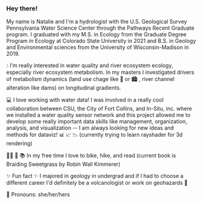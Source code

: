 ### Hey there!

My name is Natalie and I'm a hydrologist with the U.S. Geological Survey Pennsylvania Water Science Center through the Pathways Recent Graduate program. I graduated with my M.S. in Ecology from the Graduate Degree Program in Ecology at Colorado State University in 2021 and B.S. in Geology and Environmental sciences from the University of Wisconsin-Madison in 2019.

💧 I’m really interested in water quality and river ecosystem ecology, especially river ecosystem metabolism. In my masters I investigated drivers of metabolism dynamics (land use chage like 🌾 or 🏙️ , river channel alteration like dams) on longitudinal gradients.

💻 I love working with water data! I was involved in a really cool collaboration between CSU, the City of Fort Collins, and In-Situ, inc. where we installed a water quality sensor network and this project allowed me to develop some really important data skills like management, organization, analysis, and visualization -- I am always looking for new ideas and methods for dataviz! 📊 📈 📉 (currently trying to learn rayshader for 3d rendering)

🚴‍♀️ 🥾 📚 In my free time I love to bike, hike, and read (current book is Braiding Sweetgrass by Robin Wall Kimmerer)

✨ Fun fact ✨ I majored in geology in undergrad and if I had to choose a different career I'd definitely be a volcanologist or work on geohazards 🌋

💁 Pronouns: she/her/hers
